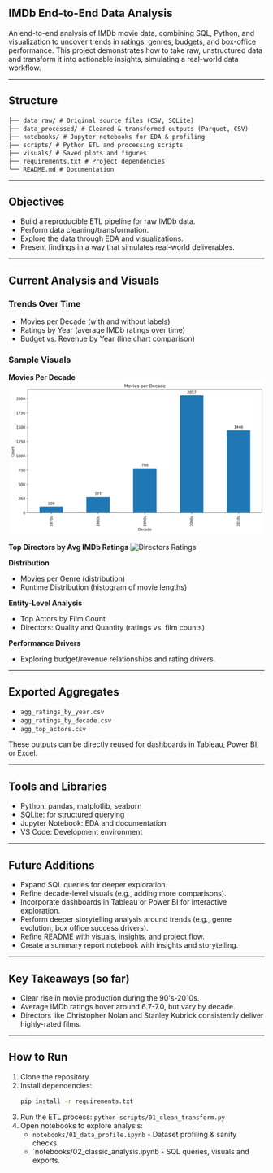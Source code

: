 ## IMDb End-to-End Data Analysis
An end-to-end analysis of IMDb movie data, combining SQL, Python, and visualization to uncover trends in ratings, genres, budgets, and box-office performance. This project demonstrates how to take raw, unstructured data and transform it into actionable insights, simulating a real-world data workflow. 

---

## Structure 
```
├── data_raw/ # Original source files (CSV, SQLite)
├── data_processed/ # Cleaned & transformed outputs (Parquet, CSV)
├── notebooks/ # Jupyter notebooks for EDA & profiling
├── scripts/ # Python ETL and processing scripts
├── visuals/ # Saved plots and figures
├── requirements.txt # Project dependencies
└── README.md # Documentation
```

---

## Objectives
- Build a reproducible ETL pipeline for raw IMDb data.
- Perform data cleaning/transformation.
- Explore the data through EDA and visualizations.
- Present findings in a way that simulates real-world deliverables.

---

## Current Analysis and Visuals

### Trends Over Time
- Movies per Decade (with and without labels)
- Ratings by Year (average IMDb ratings over time)
- Budget vs. Revenue by Year (line chart comparison)


### Sample Visuals 
**Movies Per Decade**
![Movies per Decade](visuals/movies_per_decade.png)

**Top Directors by Avg IMDb Ratings**
![Directors Ratings](visuals/top_directors.png)


**Distribution**
- Movies per Genre (distribution)
- Runtime Distribution (histogram of movie lengths)

**Entity-Level Analysis**
- Top Actors by Film Count
- Directors: Quality and Quantity (ratings vs. film counts)

**Performance Drivers**
- Exploring budget/revenue relationships and rating drivers.
  
---

## Exported Aggregates
- `agg_ratings_by_year.csv`
- `agg_ratings_by_decade.csv`
- `agg_top_actors.csv`

These outputs can be directly reused for dashboards in Tableau, Power BI, or Excel. 


---

## Tools and Libraries
- Python: pandas, matplotlib, seaborn
- SQLite: for structured querying
- Jupyter Notebook: EDA and documentation
- VS Code: Development environment

---

## Future Additions
- Expand SQL queries for deeper exploration.
- Refine decade-level visuals (e.g., adding more comparisons). 
- Incorporate dashboards in Tableau or Power BI for interactive exploration.
- Perform deeper storytelling analysis around trends (e.g., genre evolution,
  box office success drivers).
- Refine README with visuals, insights, and project flow.
- Create a summary report notebook with insights and storytelling.
 
---

## Key Takeaways (so far)
- Clear rise in movie production during the 90's-2010s.
- Average IMDb ratings hover around 6.7-7.0, but vary by decade.
- Directors like Christopher Nolan and Stanley Kubrick consistently deliver
  highly-rated films.
  
---

## How to Run
1. Clone the repository
2. Install dependencies:
   ```bash
   pip install -r requirements.txt
3. Run the ETL process: ```python scripts/01_clean_transform.py```
4. Open notebooks to explore analysis:
   - `notebooks/01_data_profile.ipynb` - Dataset profiling & sanity checks.
   - `notebooks/02_classic_analysis.ipynb - SQL queries, visuals and exports. 
    
